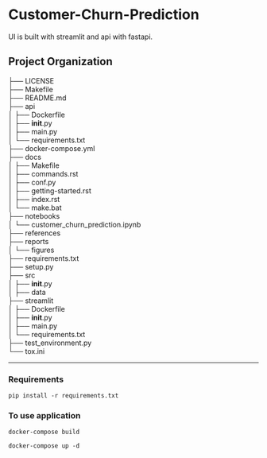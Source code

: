 Customer-Churn-Prediction
==============================

UI is built with streamlit and api with fastapi. 

Project Organization
------------
├── LICENSE  
├── Makefile  
├── README.md  
├── api  
│   ├── Dockerfile  
│   ├── __init__.py  
│   ├── main.py  
│   └── requirements.txt  
├── docker-compose.yml  
├── docs  
│   ├── Makefile  
│   ├── commands.rst  
│   ├── conf.py  
│   ├── getting-started.rst  
│   ├── index.rst  
│   └── make.bat  
├── notebooks  
│   └── customer_churn_prediction.ipynb  
├── references  
├── reports  
│   └── figures  
├── requirements.txt  
├── setup.py  
├── src  
│   ├── __init__.py  
│   ├── data  
├── streamlit  
│   ├── Dockerfile  
│   ├── __init__.py  
│   ├── main.py  
│   └── requirements.txt  
├── test_environment.py  
└── tox.ini  

--------

### Requirements

```
pip install -r requirements.txt
```

### To use application

```
docker-compose build
```

```
docker-compose up -d
```
